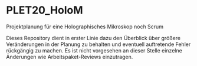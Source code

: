 # PLET20_HoloM
Projektplanung für eine Holographisches Mikroskop noch Scrum


Dieses Repository dient in erster Linie dazu den Überblick über größere Veränderungen in der Planung zu behalten und eventuell auftretende Fehler rückgängig zu machen. Es ist nicht vorgesehen an dieser Stelle einzelne Änderungen wie Arbeitspaket-Reviews einzutragen.

